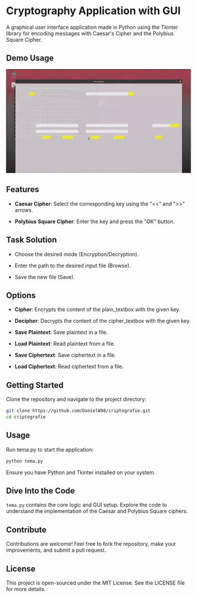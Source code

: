 # Cryptography Application with GUI

A graphical user interface application made in Python using the Tkinter library for encoding messages with Caesar's Cipher and the Polybius Square Cipher.

## Demo Usage

![Cryptography App Animation](https://github.com/danielw98/criptografie/blob/master/criptografie.gif?raw=true)

## Features

- **Caesar Cipher**: Select the corresponding key using the "<<" and ">>" arrows.

- **Polybius Square Cipher**: Enter the key and press the "OK" button.

## Task Solution

- Choose the desired mode (Encryption/Decryption).

- Enter the path to the desired input file (Browse).

- Save the new file (Save).

## Options

- **Cipher**: Encrypts the content of the plain_textbox with the given key.

- **Decipher**: Decrypts the content of the cipher_textbox with the given key.

- **Save Plaintext**: Save plaintext in a file.
- **Load Plaintext**: Read plaintext from a file.
- **Save Ciphertext**: Save ciphertext in a file.
- **Load Ciphertext**: Read ciphertext from a file.

## Getting Started

Clone the repository and navigate to the project directory:

```bash
git clone https://github.com/DanielW98/criptografie.git
cd criptografie
```

## Usage
Run tema.py to start the application:

```bash
python tema.py
```

Ensure you have Python and Tkinter installed on your system.

## Dive Into the Code

`tema.py` contains the core logic and GUI setup. Explore the code to understand the implementation of the Caesar and Polybius Square ciphers.

## Contribute

Contributions are welcome! Feel free to fork the repository, make your improvements, and submit a pull request.

## License

This project is open-sourced under the MIT License. See the LICENSE file for more details.
